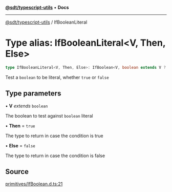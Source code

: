 [**@sdt/typescript-utils**](../README.md) • **Docs**

***

[@sdt/typescript-utils](../globals.md) / IfBooleanLiteral

# Type alias: IfBooleanLiteral\<V, Then, Else\>

```ts
type IfBooleanLiteral<V, Then, Else>: IfBoolean<V, boolean extends V ? Else : Then, Else>;
```

Test a `boolean` to be literal, whether `true` or `false`

## Type parameters

• **V** *extends* `boolean`

The boolean to test against `boolean` literal

• **Then** = `true`

The type to return in case the condition is true

• **Else** = `false`

The type to return in case the condition is false

## Source

[primitives/IfBoolean.d.ts:21](https://github.com/sylvaindethier/typescript-utils/blob/ab419bb948144c4ff1d3d3505b7f2f1b468a22c9/types/primitives/IfBoolean.d.ts#L21)
